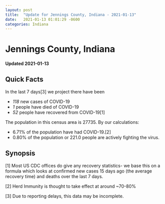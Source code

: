 ```yaml
---
layout: post
title:  "Update for Jennings County, Indiana - 2021-01-13"
date:   2021-01-13 01:01:29 -0600
categories: Indiana
---
```


# Jennings County, Indiana
#### Updated 2021-01-13

## Quick Facts

In the last 7 days[3] we project there have been
- *118* new cases of COVID-19
- *1* people have died of COVID-19
- *52* people have recovered from COVID-19[1]

The population in this census area is 27735. By our calculations:
- 6.71% of the population have had COVID-19.[2]
- 0.80% of the population or 221.0 people are actively fighting the virus.

## Synopsis




[1] Most US CDC offices do give any recovery statistics- we base this on a formula which looks at confirmed new cases
15 days ago (the average recovery time) and deaths over the last 7 days.

[2] Herd Immunity is thought to take effect at around ~70-80%

[3] Due to reporting delays, this data may be incomplete.
 
    